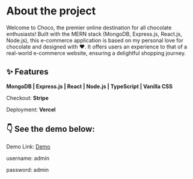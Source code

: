 <h1>About the project</h1>
<p>Welcome to Choco, the premier online destination for all chocolate enthusiasts! Built with 
  the MERN stack (MongoDB, Express.js, React.js, Node.js), this e-commerce application is based on my personal love for chocolate and designed with ❤️. 
  It offers users an experience to that of a real-world e-commerce website, ensuring a delightful shopping journey.</p>

## ✨ Features
<b>MongoDB | Express.js | React | Node.js | TypeScript | Vanilla CSS</b>
<p>Checkout: <b>Stripe</b></p>
<p>Deployment: <b>Vercel</b></p>

## 👇 See the demo below:
<p>Demo Link: <a href="https://choco-ecommerce-react.vercel.app/" target="_blank"rel="noopener noreferrer">Demo</a></p>
<p>username: admin</p>
<p>password: admin</p>

